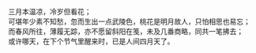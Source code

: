 三月本温凉，冷岁但看花；  
可堪年少素不知愁，忽而生出一点武陵色，桃花是明月故人，只怕相思也易忘；  
而春风所往，薄履无踪，亦不愿留斜阳在笺，未及几番商略，同共一笔拂去；  
或许哪天，在下个节气里醒来时，已是人间四月天了。
